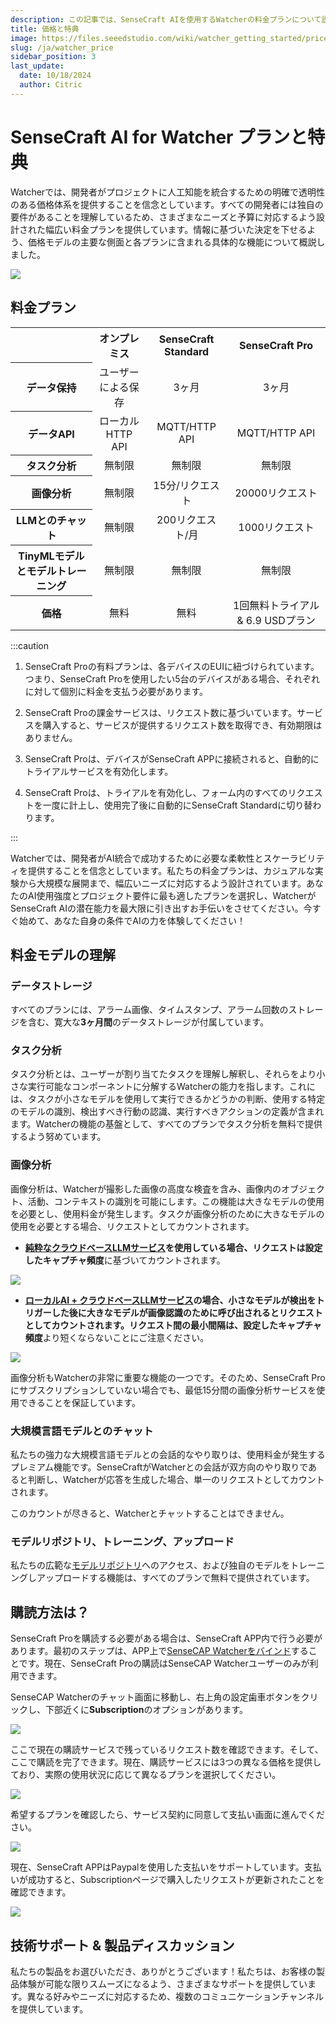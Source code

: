 ```yaml
---
description: この記事では、SenseCraft AIを使用するWatcherの料金プランについて説明します。
title: 価格と特典
image: https://files.seeedstudio.com/wiki/watcher_getting_started/price_month_simpler_1.webp
slug: /ja/watcher_price
sidebar_position: 3
last_update:
  date: 10/18/2024
  author: Citric
---
```


# SenseCraft AI for Watcher プランと特典

Watcherでは、開発者がプロジェクトに人工知能を統合するための明確で透明性のある価格体系を提供することを信念としています。すべての開発者には独自の要件があることを理解しているため、さまざまなニーズと予算に対応するよう設計された幅広い料金プランを提供しています。情報に基づいた決定を下せるよう、価格モデルの主要な側面と各プランに含まれる具体的な機能について概説しました。

<div style={{textAlign:'center'}}><img src="https://files.seeedstudio.com/wiki/watcher_getting_started/price_month_simpler.png" style={{width:1000, height:'auto'}}/></div>

## 料金プラン

<div class="table-center">
 <table align="center">
  <tr>
   <th> </th>
      <th>オンプレミス</th>
   <th>SenseCraft Standard</th>
      <th>SenseCraft Pro</th>
  </tr>
  <tr>
   <th>データ保持</th>
   <td align="center">ユーザーによる保存</td>
   <td align="center">3ヶ月</td>
   <td align="center">3ヶ月</td>
  </tr>
  <tr>
   <th>データAPI</th>
   <td align="center">ローカルHTTP API</td>
   <td align="center">MQTT/HTTP API</td>
   <td align="center">MQTT/HTTP API</td>
  </tr>
  <tr>
   <th>タスク分析</th>
   <td align="center">無制限</td>
   <td align="center">無制限</td>
   <td align="center">無制限</td>
  </tr>
  <tr>
   <th>画像分析</th>
   <td align="center">無制限</td>
   <td align="center">15分/リクエスト</td>
   <td align="center">20000リクエスト</td>
  </tr>
  <tr>
   <th>LLMとのチャット</th>
   <td align="center">無制限</td>
   <td align="center">200リクエスト/月</td>
   <td align="center">1000リクエスト</td>
  </tr>
  <tr>
   <th>TinyMLモデルとモデルトレーニング</th>
   <td align="center">無制限</td>
   <td align="center">無制限</td>
   <td align="center">無制限</td>
  </tr>
    <tr>
   <th>価格</th>
   <td align="center">無料</td>
   <td align="center">無料</td>
   <td align="center">1回無料トライアル & 6.9 USDプラン</td>
  </tr>
 </table>
</div>

:::caution

1. SenseCraft Proの有料プランは、各デバイスのEUIに紐づけられています。つまり、SenseCraft Proを使用したい5台のデバイスがある場合、それぞれに対して個別に料金を支払う必要があります。

2. SenseCraft Proの課金サービスは、リクエスト数に基づいています。サービスを購入すると、サービスが提供するリクエスト数を取得でき、有効期限はありません。

3. SenseCraft Proは、デバイスがSenseCraft APPに接続されると、自動的にトライアルサービスを有効化します。

4. SenseCraft Proは、トライアルを有効化し、フォーム内のすべてのリクエストを一度に計上し、使用完了後に自動的にSenseCraft Standardに切り替わります。

:::

Watcherでは、開発者がAI統合で成功するために必要な柔軟性とスケーラビリティを提供することを信念としています。私たちの料金プランは、カジュアルな実験から大規模な展開まで、幅広いニーズに対応するよう設計されています。あなたのAI使用強度とプロジェクト要件に最も適したプランを選択し、WatcherがSenseCraft AIの潜在能力を最大限に引き出すお手伝いをさせてください。今すぐ始めて、あなた自身の条件でAIの力を体験してください！

## 料金モデルの理解

### データストレージ

すべてのプランには、アラーム画像、タイムスタンプ、アラーム回数のストレージを含む、寛大な**3ヶ月間**のデータストレージが付属しています。

### タスク分析

タスク分析とは、ユーザーが割り当てたタスクを理解し解釈し、それらをより小さな実行可能なコンポーネントに分解するWatcherの能力を指します。これには、タスクが小さなモデルを使用して実行できるかどうかの判断、使用する特定のモデルの識別、検出すべき行動の認識、実行すべきアクションの定義が含まれます。Watcherの機能の基盤として、すべてのプランでタスク分析を無料で提供するよう努めています。

### 画像分析

画像分析は、Watcherが撮影した画像の高度な検査を含み、画像内のオブジェクト、活動、コンテキストの識別を可能にします。この機能は大きなモデルの使用を必要とし、使用料金が発生します。タスクが画像分析のために大きなモデルの使用を必要とする場合、リクエストとしてカウントされます。

- **[純粋なクラウドベースLLMサービス](https://wiki.seeedstudio.com/ja/getting_started_with_watcher_task/#pure-cloud-based-llm-service)**を使用している場合、リクエストは設定した**キャプチャ頻度**に基づいてカウントされます。

<div style={{textAlign:'center'}}><img src="https://files.seeedstudio.com/wiki/watcher_getting_started/llm-app.png" style={{width:1000, height:'auto'}}/></div>

- **[ローカルAI + クラウドベースLLMサービス](https://wiki.seeedstudio.com/ja/getting_started_with_watcher_task/#local-ai--cloud-based-llm-service)**の場合、小さなモデルが検出をトリガーした後に大きなモデルが画像認識のために呼び出されるとリクエストとしてカウントされます。リクエスト間の最小間隔は、設定した**キャプチャ頻度**より短くならないことにご注意ください。

<div style={{textAlign:'center'}}><img src="https://files.seeedstudio.com/wiki/watcher_getting_started/local_llm-app.png" style={{width:1000, height:'auto'}}/></div>

画像分析もWatcherの非常に重要な機能の一つです。そのため、SenseCraft Proにサブスクリプションしていない場合でも、最低15分間の画像分析サービスを使用できることを保証しています。

### 大規模言語モデルとのチャット

私たちの強力な大規模言語モデルとの会話的なやり取りは、使用料金が発生するプレミアム機能です。SenseCraftがWatcherとの会話が双方向のやり取りであると判断し、Watcherが応答を生成した場合、単一のリクエストとしてカウントされます。

このカウントが尽きると、Watcherとチャットすることはできません。

### モデルリポジトリ、トレーニング、アップロード

私たちの広範な[モデルリポジトリ](https://sensecraft.seeed.cc/ai/#/model?redirect=%2Fdevice)へのアクセス、および独自のモデルをトレーニングしアップロードする機能は、すべてのプランで無料で提供されています。

## 購読方法は？

SenseCraft Proを購読する必要がある場合は、SenseCraft APP内で行う必要があります。最初のステップは、APP上で[SenseCAP Watcherをバインド](https://wiki.seeedstudio.com/ja/getting_started_with_watcher/#step-3-device-binding)することです。現在、SenseCraft Proの購読はSenseCAP Watcherユーザーのみが利用できます。

SenseCAP Watcherのチャット画面に移動し、右上角の設定歯車ボタンをクリックし、下部近くに**Subscription**のオプションがあります。

<div style={{textAlign:'center'}}><img src="https://files.seeedstudio.com/wiki/watcher_getting_started/subscription.png" style={{width:250, height:'auto'}}/></div>

ここで現在の購読サービスで残っているリクエスト数を確認できます。そして、ここで購読を完了できます。現在、購読サービスには3つの異なる価格を提供しており、実際の使用状況に応じて異なるプランを選択してください。

<div style={{textAlign:'center'}}><img src="https://files.seeedstudio.com/wiki/watcher_getting_started/pay_page1.png" style={{width:250, height:'auto'}}/></div>

希望するプランを確認したら、サービス契約に同意して支払い画面に進んでください。

<div style={{textAlign:'center'}}><img src="https://files.seeedstudio.com/wiki/watcher_getting_started/pay_page2.png" style={{width:250, height:'auto'}}/></div>

現在、SenseCraft APPはPaypalを使用した支払いをサポートしています。支払いが成功すると、Subscriptionページで購入したリクエストが更新されたことを確認できます。

<div style={{textAlign:'center'}}><img src="https://files.seeedstudio.com/wiki/watcher_getting_started/pay_page3.png" style={{width:250, height:'auto'}}/></div>

## 技術サポート & 製品ディスカッション

私たちの製品をお選びいただき、ありがとうございます！私たちは、お客様の製品体験が可能な限りスムーズになるよう、さまざまなサポートを提供しています。異なる好みやニーズに対応するため、複数のコミュニケーションチャンネルを提供しています。

<div class="button_tech_support_container">
<a href="https://forum.seeedstudio.com/" class="button_forum"></a>
<a href="https://www.seeedstudio.com/contacts" class="button_email"></a>
</div>

<div class="button_tech_support_container">
<a href="https://discord.gg/eWkprNDMU7" class="button_discord"></a>
<a href="https://github.com/Seeed-Studio/wiki-documents/discussions/69" class="button_discussion"></a>
</div>
